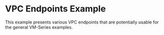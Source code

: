 # VPC Endpoints Example

This example presents various VPC endpoints that are potentially usable for the general VM-Series examples.
